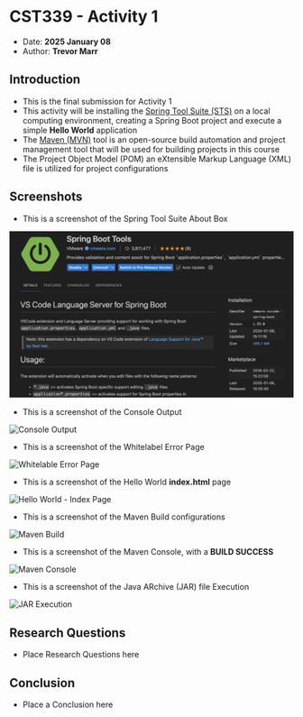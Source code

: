 # CST339 - Activity 1

- Date:  **2025 January 08**
- Author:  **Trevor Marr**

## Introduction
- This is the final submission for Activity 1
- This activity will be installing the [Spring Tool Suite (STS)](https://spring.io/tools) on a local computing environment, creating a Spring Boot project and execute a simple **Hello World** application
- The [Maven (MVN)](https://gitlab.com/bobby.estey/wikibob/-/blob/master/docs/maven/README.md?ref_type=heads) tool is an open-source build automation and project management tool that will be used for building projects in this course
- The Project Object Model (POM) an eXtensible Markup Language (XML) file is utilized for project configurations

## Screenshots

- This is a screenshot of the Spring Tool Suite About Box

![Spring Tool Suite About Box](pt1.png)

- This is a screenshot of the Console Output

![Console Output](consoleOutput.png)

- This is a screenshot of the Whitelabel Error Page

![Whitelable Error Page](whitelabelErrorPage.png)

- This is a screenshot of the Hello World **index.html** page

![Hello World - Index Page](helloworld.png)

- This is a screenshot of the Maven Build configurations

![Maven Build](mavenBuild.png)

- This is a screenshot of the Maven Console, with a **BUILD SUCCESS**

![Maven Console](mavenConsole.png)

- This is a screenshot of the Java ARchive (JAR) file Execution

![JAR Execution](jarExecution.png)

## Research Questions

- Place Research Questions here

## Conclusion

- Place a Conclusion here
